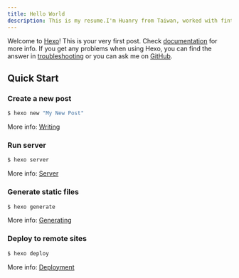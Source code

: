 ```yaml
---
title: Hello World
description: This is my resume.I'm Huanry from Taiwan, worked with fintech & social media startups in the past 6 years. My main role is to manage the team for marketing, community build-up, business development, and product build-up.I start to involve in the blockchain communities in 2016, including organizing blockchain meetups and events, publishing blockchain weekly events list in Shanghai, participating in blockchain hackathons. Especially we got 1st prize for Decent and 3rd prize in Wanxiang Blockchain Hackathon 2018.
---
```

Welcome to [Hexo](https://hexo.io/)! This is your very first post. Check [documentation](https://hexo.io/docs/) for more info. If you get any problems when using Hexo, you can find the answer in [troubleshooting](https://hexo.io/docs/troubleshooting.html) or you can ask me on [GitHub](https://github.com/hexojs/hexo/issues).


<!--more-->

## Quick Start

### Create a new post

``` bash
$ hexo new "My New Post"
```

More info: [Writing](https://hexo.io/docs/writing.html)

### Run server

``` bash
$ hexo server
```

More info: [Server](https://hexo.io/docs/server.html)

### Generate static files

``` bash
$ hexo generate
```

More info: [Generating](https://hexo.io/docs/generating.html)

### Deploy to remote sites

``` bash
$ hexo deploy
```

More info: [Deployment](https://hexo.io/docs/one-command-deployment.html)
